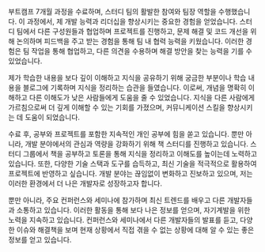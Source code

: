 부트캠프 7개월 과정을 수료하며, 스터디 팀의 활발한 참여와 팀장 역할을 수행했습니다. 이 과정에서, 제 개발 능력과 리더십을 향상시키는 중요한 경험을 얻었습니다. 스터디 팀에서 다른 구성원들과 협업하며 프로젝트를 진행하고, 문제 해결 및 코드 개선을 위해 논의하며 피드백을 주고 받는 경험을 통해 팀 내 협력 능력을 키웠습니다. 이러한 경험은 팀 작업을 통해 협업하고, 다른 의견을 수용하며 해결 방안을 찾는 능력을 기를 수 있었습니다.

제가 학습한 내용을 보다 깊이 이해하고 지식을 공유하기 위해 궁금한 부분이나 학습 내용을 블로그에 기록하며 지식을 정리하는 습관을 들였습니다. 이로써, 개념을 명확히 이해하고 다른 이해도가 낮은 사람들에게 도움을 줄 수 있었습니다. 지식을 다른 사람에게 가르침으로써 더 깊게 이해할 수 있는 기회를 가졌으며, 커뮤니케이션 스킬을 향상시키는 데 도움이 되었습니다.

수료 후, 공부와 프로젝트를 포함한 지속적인 개인 공부에 힘을 쏟고 있습니다. 뿐만 아니라, 개발 분야에서의 관심과 역량을 강화하기 위해 책 스터디를 진행하고 있습니다. 스터디 그룹에서 책을 공부하고 토론을 통해 지식을 정리하고 이해도를 높이는데 노력하고 있습니다. 또한, 다양한 기술 스택과 도구를 습득하고, 최신 기술을 적극적으로 활용하여 프로젝트에 반영하고 싶습니다. 개발 분야는 끊임없이 변화하고 진보하고 있으며, 저는 이러한 환경에서 더 나은 개발자로 성장하고자 합니다.

뿐만 아니라, 주요 컨퍼런스와 세미나에 참가하며 최신 트렌드를 배우고 다른 개발자들과 소통하고 있습니다. 이러한 활동을 통해 보다 나은 정보를 얻으며, 자기계발을 위한 노력을 지속하고 있습니다. 컨퍼런스와 세미나에서 다른 개발자들의 발표를 듣고, 다양한 이슈와 해결책을 보며 현재 상황에서 직접 겪을 수 없는 상황에 대해 알 수 있는 좋은 정보를 얻고 있습니다.
